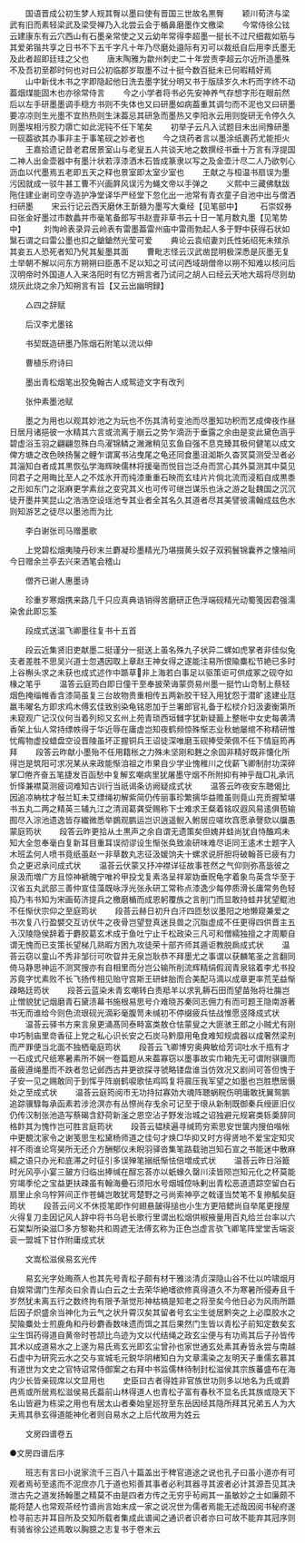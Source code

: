 <!-- { "loadSidebar": true } -->
　　国语晋成公初生梦人规其臀以墨曰使有晋国三世故名黒臀
　　颖川荀济与梁武有旧而素轻梁武及梁受禅乃入北尝云会于楯鼻磨墨作文檄梁
　　今常侍徐公铉云建康东有云穴西山有石墨亲常使之又云幼年常得李超墨一挺长不过尺细裁如筋与其爱弟锴共享之日书不下五千字凡十年乃尽磨处邉际有刃可以裁纸自后用李氏墨无及此者超即廷珪之父也
　　唐末陶雅为歙州刺史二十年尝责李超云尔近所造墨殊不及吾初至郡时何也对曰公初临郡岁取墨不过十挺今数百挺未已何暇精好焉
　　山中新伐木书之字即隐起他日洗去墨字犹分明又书于版牍岁久木朽而字终不动葢烟煤能固木也亦徐常侍言
　　今之小学者将书必先安神养气存想字形在眼前然后以左手研墨墨调手穏方书则不失体也又曰研墨如病葢重其调匀而不泥也又曰研墨要凉凉则生光墨不宜热热则生沫葢忌其研急而墨热又李阳氷云用则旋研无令停久久则墨埃相污胶力隳亡如此泥钝不任下笔矣
　　初举子云凡入试题目未出间豫研墨一砚葢欲其办事非主于事笔砚之妙者也
　　今之烧药者言以墨涂纸裹药尤能拒火
　　王嘉拾遗记昔老君居景室山与老叟五人共谈天地之数撰经书垂十万言有浮提国二神人出金壶器中有墨汁状若淳漆洒木石皆成篆隶以写之及金壶汁尽二人乃欲刳心沥血以代墨焉五老即五天之释也景室即太室少室也
　　王献之与桓温书扇误为墨污因就成一驳牛甚工曹不兴画屛风误污为蝇文帝以手弹之
　　义熙中三藏佛駄跋陁住建业谢司空寺造护净堂译华严经堂下忽化出一池常有青衣童子自池中出与僧洒扫研墨
　　宋云行记云西天磨休王斮髓为墨写大乗经【见笔部中】
　　石崇奴券曰张金好墨过市数蠡并市毫笔备郎写书赵壹非草书云十日一笔月数丸墨【见笔势中】
　　刘恂岭表录异云岭表有雷墨葢雷州庙中雷雨勃起人多于野中获得石状如黳石谓之曰雷公墨也扣之鎗鎗然光莹可爱
　　典论云袁绍妻刘氏性妬绍死未殡杀其妾五人恐死者知乃髠其髪墨其面
　　曹毗志怪云汉武凿昆明极深悉是灰墨无复土举朝不解以问东方朔朔曰臣愚不足以知之可试问西域胡僧帝以朔不知难以核问后汉明帝时外国道人入来洛阳时有忆方朔言者乃试问之胡人曰经云天地大刼将尽则劫烧灰此烧之余乃知朔言有旨【又云出幽明録】

　　△四之辞赋

　　后汉李尤墨铭

　　书契既造研墨乃陈烟石附笔以流以伸

　　曹植乐府诗曰

　　墨出青松烟笔出狡兔翰古人成鸳迹文字有改刋

　　张仲素墨池赋

　　墨之为用也以观其妙池之为玩也不伤其清茍变池而尽墨知功积而艺成俾夜作昼日居月诸挹彼一水精其六言或流离于崩云之势乍滴沥于垂露之余由是变此黛色涵乎碧虚浴玉羽之翩翩忽殊白鸟濯锦鳞之潎潎稍见玄鱼自强不息克臻其极何健笔以成文俾方塘之改色映扬鬐之鲤乍谓寓书沾曳尾之龟还同食墨沮洳斯久杳冥莫测受湼者必其淄知白者成其黒恢弘学海辉映儒林将援毫而悦目岂泛舟而赏心其外莫测其中莫见同君子之用晦比至人之不炫氷开而纯漆重重石映而玄珪片片倘北流而浸稻自成黒黍之形如东门之沤麻更学素丝之变究其义也可传可继岂谋乐也泳之游之耻魏国之沉沉徒开墨井笑昆山之浩浩空设瑶池专其业者全其名久其道者尽其美譬彼濡翰成兹色水则知游艺之徒尽以墨池而为比

　　李白谢张司马赠墨歌

　　上党碧松烟夷陵丹砂末兰麝凝珍墨精光乃堪掇黄头奴子双鸦鬟锦囊养之懐袖间今日赠余兰亭去兴来洒笔会稽山

　　僧齐已谢人惠墨诗

　　珍重岁寒烟携来路几千只应真典诰销得苦磨研正色浮端砚精光动蜀笺因君强濡染舍此即忘筌

　　段成式送温飞卿墨往复书十五首

　　段云近集贤旧吏献墨二挺谨分一挺送上虽名殊九子状异二螺如虎掌者非佳似兔支者差胜不思吴兴道士忽遇因取上章赵王神女得之遂能注易所恨隃麋松节絶已多时上谷槲头求之未获也成式述作中踬草非上海若白事足以驱策讵可供成冢之砚夺如椽之笔乎
　　温答云庭筠白即日僮干至奉披荣诲蒙赍易州墨一挺竹山竒制上蔡轻烟色掩缁帷香含漆简虽复三台故物贵重相传五两新胶干轻入用犹怨于潜旷逺建业尫羸韦曜名方即求鸡木傅玄佳致别染龟铭恩加于兰署郎官礼备于松棂介妇汲妻衡第所未窥观广记汉仪何当着列矧又玄州上苑青琐西垣雠字犹新疑籖上整帐中女史每袭清香架上仙人常持缥帙得于华近辱在庸虚岂知夜鹤频惊殊惭志业秋虵屡绾不称精研惟忧痗物虚投蜡盘空设晋陵虽坏正握铜兵王诏徒深唯磨玉砚捧受荣佩不任下情庭筠再拜
　　段答云昨献小墨殆不任用籍枨之力殊未坚刚和麰之余固非精好既非懐化所得岂是筑阳可求况某从来政能惭洎祖之市果自少学业愧稚川之伐薪飞卿制肘功深碎掌□倦齐奋五笔捷发百函愁中复解玄嘲病里犹屠墨守烟不所附抑有神乎哉□礼承讯忻怿兼襟莫测疲词难知古训行当祇谒条访阙疑成式状
　　温答云昨夜安东聴偈比因追凉柟枕才敧兰缸未艾缥绳初解紫简仍传丽事珍繁摛华益赡虽则竟山充贡握椠堪书五丸二两之精英三辅九江之清润葛龚受赐称下士难求王粲着铭叹遐风易逺俱苞输囿尽入淙池遗逸皆存纎微悉举鷃观鹏运岂识逍遥鲵入鲋居应嗟坎窞愿承謦欬以牖愚蒙庭筠状
　　段答云昨更拾从土黒声之余自谓无遗策矣但媿井蛙尚犹自恃醢鸡未知大全忽奉毫白复新耳目重耳误彻谬设生惭张奂致渝研味难尽讵同王逺术士题字入木班孟何人喷书竟纸虽赵一非草数丸志征汲媛饷夫十螺求说肝胆将破翰荅已疲有力负之更迟承问成式状
　　温荅云伏蒙又抒冲襟详征故事苍然之气仰则弥髙毖彼之泉汲而増广方且惊神褫魄宁唯衿甲投戈复素洛呈祥翠妫垂贶龟字着象鸟英含华至于汉省五丸武部三善仲宣佳藻既咏浮光张永研工常称点漆逸少每停质滑长庸常务色轻捣乃韦书知为宋画荀济提兵之檄磨楯而成恩躬覆族之言削门而显敢持蛙井犹望鲲池不任惭伏宗仰之至庭筠状
　　段荅云赫日初升白汗四匝愁议墨阳之地懒窥兼爱之书次复八行盈襞交互访伏牛之夜骨岂望登真迷艮兽之沉脂虚成不任更得四供晋主五入汉陵隐侯辞着于麝胶葛玄术成于鱼吐宁止千松政染三凡可和僧繻独擅之才周颙自谓无愧而已支策长望梯几熟暇方困九攻徒荣十部齐师其遁讵教脱扄成式状
　　温荅云窃以童山不秀非邹衍可吹眢井无泉岂耿恭不拜墨尤之事谓以获麟笔圣之言翻同倚马静思神运不测冥搜亦有自相里而分岂公输所削流辉精绢假润青泉铭着李尤书投苏竟字忧素败不长飞扬传相见贻守宫斯王研蚌胎而合美配马滴以成章更率荒芜益惭疎略廷筠状
　　段荅云蓝染未青玄嘲转白责羝羊以求乳耨石田而望苗殆将壮膓岂止憎貌犹记烟磨青石黛渍幕书施根易思号介难晓苏秦同志佣力有而可题王隐南游著书无而谁给今则色流珢砚光滴彩毫腹笥未缄初不停缀疲兵怯战惟愿竖降成式状
　　温荅云驿书方来言泉更涌髙同泰畤富类敖仓怯蒙叟之大匪骇王郎之小贼尤有刚中巧制庙里竒香征上党之私心识长安之石炭马黔靡用龟食难知规虞器以成奢然梁刑而严罪便当北面不独栖毫庭筠状
　　段荅云飞卿博穷奥典敏给芳词吐水千瓶有才一石成式尺纸寒暑素所不娴一卷篇题从来葢寡窃以墨事故实巾箱先无可谓附骐骥而虽疲遵绳墨而不跌者忽记邺西古井更欲探寻虢略镂盘谁当仿效况又剧间可答但愧于子安一见之赐敢同于到恽乎阵崩鹤唳歌怯鸡鸣复将晨压我军望之如墨也岂胜懋居慑处之至成式状
　　温荅云庭筠阅市无功持挝寡効大魂阵聴蜗睆伤明庸敢抚翼鸳鹏追踪骥騄每承函素若涉沧溟亦有丛憏尚存戋余可记至于缞从新制既御秦兵绶匪旧仪仍传汉制张池造写蔡碣含舒荷新滏之恩空沾子野发治城之诏独避元规窘类轹羮辞同格飰其为愧怍岂可胜言庭筠状
　　段荅云韫椟遍寻缄筠穷索思安世箧内搜伯喈帐中更覩沈家令之谢笺思生松黛杨师道之佳句才焕□华抑又时方得贤地不爱宝定知灾祥不雨谁论穹昊所无还介方酬郁仪未睨羽驿沓集笔路载驰岂知石宣之书能迷中散麻繻之语只办光和底滞之时征引多误殚笔搦纸惭怯倍増成式状
　　温荅云昨日浴籖时光风亭小宴三皷方归临出捧缄在酲忘荅亦以蚔蝝久罄川渎皆陨岂知元化之杯莫能穷竭季伦之宝益更扶疎虽有翰海疉石须阳水号烟城倥咏剰出青松恶道遗踪空留白石扇里止余乌牸笄间正作苍蝇岂敢犹弯楚野之弓尚索神亭之戟谨当焚笔不复撡觚矣庭筠状
　　段荅云问义不休揽笔即作何翅悬皷得搥也小生方更陪鳃尚自举尾更搜屋火得复刀圭因记风人辞中将书乌皂长歌行里谓出松烟供椒掖量用百丸给兰台率以六石棠梨所染滋□多方黎勒共和周遮无法傅玄称为正色岂虚言欤飞卿笔阵堂堂舌端衮衮一盟城下甘作附庸成式状

　　文嵩松滋侯易玄光传

　　易玄光字处晦燕人也其先号青松子颇有材干雅淡清贞深隐山谷不仕以吟啸烟月自娱常谓门生邴炎曰余青山白云之士去荣华絶嗜欲修真得道久不为寒暑所侵寿且千岁然犹未离五行之数终拘有限予渐觉形神枯槁是知老之将至矣今他日必为风雨所踬后因子炽盛余当神化为云气之状升霄汉矣其留者号玄尘生徙居黔突之上必糜胶水之契隃麋处士煎鹿角和丹砂麝香数味遗而饵之其后果然门生皆以青松子前知定数矣玄尘生饵药得道自黄帝时苍颉比鸟迹为文以代结绳之政玄尘便与有功焉其后子孙皆传其术以成道易水之上遂为易氏焉玄光即玄尘曾孙也家世通玄处素其寿皆永尝与南越石虚中为研究云水之交与宣城毛元鋭华阴楮知白为文章濡染之友明天子重儒玄慕其有道世为文史之官特诏常侍御案之右拜中书监儒林待制封松滋侯其宗族蕃盛布在海内少长皆亲砚席以文显用也
　　史臣曰古者得姓非官族世功则多以地名为氏或爵邑焉或所居焉松滋侯易氏葢前山林得道人也青松子富有春秋不显名氏其族或隐天下名山皆避为栋梁之用也有居太山者秦始皇廵狩至东岳因经其隐所拜其兄弟五人为大夫焉其叅玄得道能神化者则自易水之上后代故用为姓云

　　文房四谱卷五

●文房四谱后序

　　班志有言曰小说家流千三百八十篇盖出于稗官道途之说也孔子曰虽小道亦有可观者焉茍至逺而不泥庶亦几于道也矧善其事者必利其器寻其波者必计其源吾见其决泄古先之道发扬翰墨之精莫不由是四者方传之无穷乎茍阙其一虽敏妙之士如廉颇不能将楚人也常观茶经竹谱尚言始末成一家之说况世为儒者焉能无述哉因阅书秘府遂检寻前志并耳目所及交知所载者集成此谱闻之通识者识者亦曰可故不能弃其冠序则有骑省徐公述焉敢以胸臆之志复书于卷末云
